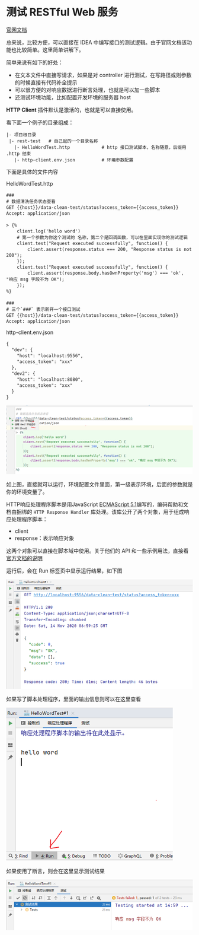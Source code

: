 # 测试 RESTful Web 服务

[官网文档](https://www.jetbrains.com/help/idea/2020.2/testing-restful-web-services.html)

总来说，比较方便，可以直接在 IDEA 中编写接口的测试逻辑。由于官网文档该功能也比较简单。这里简单讲解下。

简单来说有如下的好处：

- 在文本文件中直接写请求，如果是对 controller 进行测试，在写路径或则参数的时候直接有代码补全提示
- 可以很方便的对响应数据进行断言处理，也就是可以加一些脚本
- 还测试环境功能，比如配置开发环境的服务器 host

**HTTP Client** 插件默认是激活的，也就是可以直接使用。

看下面一个例子的目录组成：

```
|- 项目根目录
 |- rest-test	# 自己起的一个目录名称
   |- HelloWordTest.http			# http 接口测试脚本，名称随意，后缀用 .http 结束
   |- http-client.env.json			# 环境参数配置
```

下面是具体的文件内容

HelloWordTest.http

```
###
# 数据清洗任务状态查看
GET {{host}}/data-clean-test/status?access_token={{access_token}}
Accept: application/json

> {%
    client.log('hello word')
    # 第一个参数为你这个测试的 名称，第二个是回调函数，可以在里面实现你的测试逻辑
    client.test("Request executed successfully", function() {
        client.assert(response.status === 200, "Response status is not 200");
    });
    client.test("Request executed successfully", function() {
        client.assert(response.body.hasOwnProperty('msg') === 'ok', "响应 msg 字段不为 OK");
    });
%}

###
# 三个`###` 表示新开一个接口测试
GET {{host}}/data-clean-test/status?access_token={{access_token}}
Accept: application/json
```

http-client.env.json

```
{
  "dev": {
    "host": "localhost:9556",
    "access_token": "xxx"
  },
  "dev2": {
    "host": "localhost:8080",
    "access_token": "xxx"
  }
}
```

![image-20201114145615687](./assets/image-20201114145615687.png)

如上图，直接就可以运行，环境配置文件里面，第一级表示环境，后面的参数就是你的环境变量了。

HTTP响应处理程序脚本是用JavaScript [ECMAScript 5.1](https://www.ecma-international.org/ecma-262/5.1/)编写的，编码帮助和文档由捆绑的 `HTTP Response Handler` 库处理。该库公开了两个对象，用于组成响应处理程序脚本：

- client
- response：表示响应对象

这两个对象可以直接在脚本域中使用。关于他们的 API 和一些示例用法，直接看 [官方文档的说明](https://www.jetbrains.com/help/idea/2020.2/http-response-handling-api-reference.html)

运行后，会在 Run 标签页中显示运行结果，如下图

![image-20201114145949702](./assets/image-20201114145949702.png)

如果写了脚本处理程序，里面的输出信息则可以在这里查看

![image-20201114150107184](assets/image-20201114150107184.png)

如果使用了断言，则会在这里显示测试结果

![image-20201114150159368](./assets/image-20201114150159368.png)